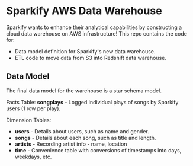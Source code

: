 # Sparkify AWS Data Warehouse

Sparkify wants to enhance their analytical capabilities by constructing a cloud data warehouse on AWS infrastructure! This repo contains the code for:
- Data model definition for Sparkify's new data warehouse.
- ETL code to move data from S3 into Redshift data warehouse.

## Data Model

The final data model for the warehouse is a star schema model.

Facts Table: **songplays** - Logged individual plays of songs by Sparkify users (1 row per play).

Dimension Tables: 
- **users** - Details about users, such as name and gender. 
- **songs** - Details about each song, such as title and length.
- **artists** - Recording artist info - name, location
- **time** - Convenience table with conversions of timestamps into days, weekdays, etc. 

